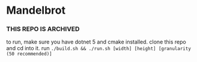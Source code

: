 # Mandelbrot

### THIS REPO IS ARCHIVED

to run, make sure you have dotnet 5 and cmake installed. 
clone this repo and cd into it. run `./build.sh && ./run.sh [width] [height] [granularity (50 recommended)]`
